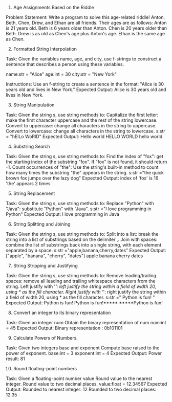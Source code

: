 1. Age Assignments Based on the Riddle

Problem Statement: Write a program to solve this age-related riddle! Anton, Beth, Chen, Drew, and Ethan are all friends. Their ages are as follows:
Anton is 21 years old.
Beth is 6 years older than Anton.
Chen is 20 years older than Beth.
Drew is as old as Chen's age plus Anton's age.
Ethan is the same age as Chen.

2. Formatted String Interpolation

Task: Given the variables name, age, and city, use f-strings to construct a sentence that describes a person using these variables.

name:str = "Alice"
age:int = 30
city:str = "New York"

Instructions: Use an f-string to create a sentence in the format: "Alice is 30 years old and lives in New York."
Expected Output:
Alice is 30 years old and lives in New York.

3. String Manipulation

Task: Given the string s, use string methods to:
Capitalize the first letter: make the first character uppercase and the rest of the string lowercase.
Convert to uppercase: change all characters in the string to uppercase.
Convert to lowercase: change all characters in the string to lowercase.
s:str = "hElLo WoRlD"
Expected Output:
Hello world
HELLO WORLD
hello world

4. Substring Search

Task: Given the string s, use string methods to:
Find the index of "fox": get the starting index of the substring "fox". If "fox" is not found, it should return -1.
Count occurrences of "the": Use the string's built-in method to count how many times the substring "the" appears in the string.
s:str ="the quick brown fox jumps over the lazy dog"
Expected Output:
index of 'fox' is 16
'the' appears 2 times

5. String Replacement

Task: Given the string s, use string methods to:
Replace "Python" with "Java": substitute "Python" with "Java".
s:str ="I love programming in Python"
Expected Output:
I love programming in Java

6. String Splitting and Joining

Task: Given the string s, use string methods to:
Split into a list: break the string into a list of substrings based on the delimiter ,.
Join with spaces: combine the list of substrings back into a single string, with each element separated by a space.
s:str ="apple,banana,cherry,dates"
Expected Output:
["apple", "banana", "cherry", "dates"]
apple banana cherry dates

7. String Stripping and Justifying

Task: Given the string s, use string methods to:
Remove leading/trailing spaces: remove all leading and trailing whitespace characters from the string.
Left justify with '*': left justify the string within a field of width 20, using * as the fill character.
Right justify with '*': right justify the string within a field of width 20, using * as the fill character.
s:str ="   Python is fun!   "
Expected Output:
Python is fun!
Python is fun!*****
*****Python is fun!

8. Convert an integer to its binary representation

Task: Given an integer num
Obtain the binary representation of num
num:int = 45
Expected Output:
Binary representation : 0b101101

9. Calculate Powers of Numbers.

Task: Given two integers base and exponent
Compute base raised to the power of exponent.
base:int = 3
exponent:int = 4
Expected Output:
Power result: 81

10. Round floating-point numbers

Task: Given a floating-point number value
Round value to the nearest integer.
Round value to two decimal places.
value:float = 12.34567
Expected Output:
Rounded to nearest integer: 12
Rounded to two decimal places: 12.35
